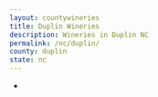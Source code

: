 ```yaml
---
layout: countywineries
title: Duplin Wineries
description: Wineries in Duplin NC
permalink: /nc/duplin/
county: duplin
state: nc
---
```

-
